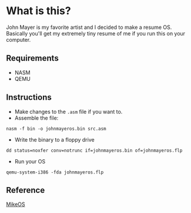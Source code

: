 # What is this?
John Mayer is my favorite artist and I decided to make a resume OS.
Basically you'll get my extremely tiny resume of me if you run this on your computer.

## Requirements
- NASM
- QEMU

## Instructions
- Make changes to the `.asm` file if you want to.
- Assemble the file:
```
nasm -f bin -o johnmayeros.bin src.asm
```
- Write the binary to a floppy drive
```
dd status=noxfer conv=notrunc if=johnmayeros.bin of=johnmayeros.flp
```
- Run your OS
```
qemu-system-i386 -fda johnmayeros.flp
```

## Reference
[MikeOS](http://mikeos.sourceforge.net/write-your-own-os.html)
